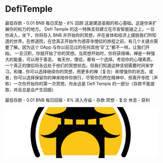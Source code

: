# DefiTemple

最低存款 - 0.01 BNB 每日奖励 - 8% 回顾
这是建造圣殿的核心基础。这是你来扩展你的权力的地方。 Defi Temple 的这一特殊支柱建立在币安智能链之上。一旦你进入，坐下，你将存入 BNB 并开始你的冥想，并在身体和经济上摆脱我们所知道的世界。在修道院，在您真正开始作为德菲寺僧侣的旅程之前，有几个关键点需要了解。因为这个 DApp 与你以前见过的任何其他“矿工”都不一样。让我们开始。
一旦沉积，你就开始了你的冥想。当冥想开始时，你将获得禅。禅是一种强大的能量，可以用于善恶。
每天你，僧侣，都有一个选择。考验你的心理素质。一个真正的僧侣将永远处于他们的冥想状态。但我们知道这种坚韧需要时间来学习。和赚..
你可以选择继续你的冥想，用更多的禅（复合）来增强你的状态，或者，你可以选择保留你的禅来陪伴你旅行，尽管你仍然在精神中，但离开寺院（声称）一次你开始你的第一次冥想，你永远是 Defi Temple 的一部分（存款不能提取，并且总是会产生回报）

  最低存款 - 0.01 BNB
  每日回报 - 8%
  进入寺庙 - 存款
  冥想 - 复合
  休息 - 获利

![1500x500](1500x500.jpg)


